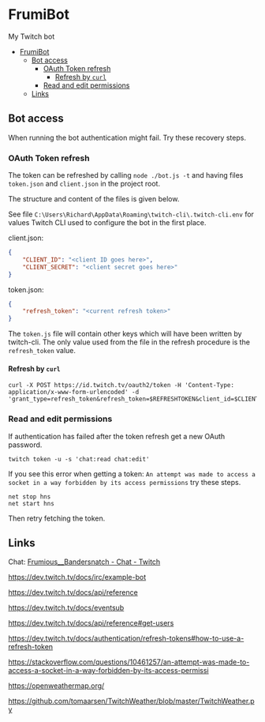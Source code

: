 # FrumiBot

My Twitch bot

- [FrumiBot](#frumibot)
  - [Bot access](#bot-access)
    - [OAuth Token refresh](#oauth-token-refresh)
      - [Refresh by `curl`](#refresh-by-curl)
    - [Read and edit permissions](#read-and-edit-permissions)
  - [Links](#links)

## Bot access

When running the bot authentication might fail.  Try these recovery steps.

### OAuth Token refresh

The token can be refreshed by calling `node ./bot.js -t` and having files `token.json` and `client.json` in the project root.

The structure and content of the files is given below.

See file `C:\Users\Richard\AppData\Roaming\twitch-cli\.twitch-cli.env` for values Twitch CLI used to configure the bot in the first place.

client.json:

```json
{
    "CLIENT_ID": "<client ID goes here>",
    "CLIENT_SECRET": "<client secret goes here>"
}
```

token.json:

```json
{
    "refresh_token": "<current refresh token>"
}
```

The `token.js` file will contain other keys which will have been written by twitch-cli.  The only value used from the file in the refresh procedure is the `refresh_token` value.

#### Refresh by `curl`

```shell
curl -X POST https://id.twitch.tv/oauth2/token -H 'Content-Type: application/x-www-form-urlencoded' -d 'grant_type=refresh_token&refresh_token=$REFRESHTOKEN&client_id=$CLIENTID&client_secret=$CLIENTSECRET'
```

### Read and edit permissions

If authentication has failed after the token refresh get a new OAuth password.

```shell
twitch token -u -s 'chat:read chat:edit'
```

If you see this error when getting a token:
`An attempt was made to access a socket in a way forbidden by its access permissions` try these steps.

```shell
net stop hns
net start hns
```

Then retry fetching the token.

## Links

Chat: [Frumious__Bandersnatch - Chat - Twitch](https://www.twitch.tv/popout/frumious__bandersnatch/chat?popout=)

https://dev.twitch.tv/docs/irc/example-bot

https://dev.twitch.tv/docs/api/reference

https://dev.twitch.tv/docs/eventsub

https://dev.twitch.tv/docs/api/reference#get-users

https://dev.twitch.tv/docs/authentication/refresh-tokens#how-to-use-a-refresh-token

https://stackoverflow.com/questions/10461257/an-attempt-was-made-to-access-a-socket-in-a-way-forbidden-by-its-access-permissi

https://openweathermap.org/

https://github.com/tomaarsen/TwitchWeather/blob/master/TwitchWeather.py
